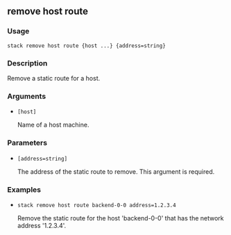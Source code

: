 ## remove host route

### Usage

`stack remove host route {host ...} {address=string}`

### Description


Remove a static route for a host.



### Arguments

* `[host]`

   Name of a host machine.


### Parameters
* `[address=string]`

   The address of the static route to remove. This argument is required.

### Examples

* `stack remove host route backend-0-0 address=1.2.3.4`

   Remove the static route for the host 'backend-0-0' that has the
	network address '1.2.3.4'.



